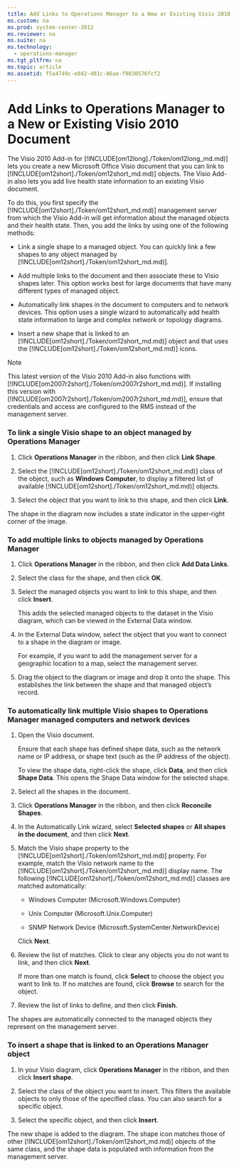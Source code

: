 ```yaml
---
title: Add Links to Operations Manager to a New or Existing Visio 2010 Document
ms.custom: na
ms.prod: system-center-2012
ms.reviewer: na
ms.suite: na
ms.technology: 
  - operations-manager
ms.tgt_pltfrm: na
ms.topic: article
ms.assetid: f5a4749c-e042-401c-86ae-f9830576fcf2
---
```

# Add Links to Operations Manager to a New or Existing Visio 2010 Document
The Visio 2010 Add\-in for [!INCLUDE[om12long]./Token/om12long_md.md)] lets you create a new Microsoft Office Visio document that you can link to [!INCLUDE[om12short]./Token/om12short_md.md)] objects. The Visio Add\-in also lets you add live health state information to an existing Visio document.

To do this, you first specify the [!INCLUDE[om12short]./Token/om12short_md.md)] management server from which the Visio Add\-in will get information about the managed objects and their health state. Then, you add the links by using one of the following methods:

-   Link a single shape to a managed object. You can quickly link a few shapes to any object managed by [!INCLUDE[om12short]./Token/om12short_md.md)].

-   Add multiple links to the document and then associate these to Visio shapes later. This option works best for large documents that have many different types of managed object.

-   Automatically link shapes in the document to computers and to network devices. This option uses a single wizard to automatically add health state information to large and complex network or topology diagrams.

-   Insert a new shape that is linked to an [!INCLUDE[om12short]./Token/om12short_md.md)] object and that uses the [!INCLUDE[om12short]./Token/om12short_md.md)] icons.

> [!NOTE]
> This latest version of the Visio 2010 Add\-in also functions with [!INCLUDE[om2007r2short]./Token/om2007r2short_md.md)]. If installing this version with [!INCLUDE[om2007r2short]./Token/om2007r2short_md.md)], ensure that credentials and access are configured to the RMS instead of the management server.

### To link a single Visio shape to an object managed by Operations Manager

1.  Click **Operations Manager** in the ribbon, and then click **Link Shape**.

2.  Select the [!INCLUDE[om12short]./Token/om12short_md.md)] class of the object, such as **Windows Computer**, to display a filtered list of available [!INCLUDE[om12short]./Token/om12short_md.md)] objects.

3.  Select the object that you want to link to this shape, and then click **Link**.

The shape in the diagram now includes a state indicator in the upper\-right corner of the image.

### To add multiple links to objects managed by Operations Manager

1.  Click **Operations Manager** in the ribbon, and then click **Add Data Links**.

2.  Select the class for the shape, and then click **OK**.

3.  Select the managed objects you want to link to this shape, and then click **Insert**.

    This adds the selected managed objects to the dataset in the Visio diagram, which can be viewed in the External Data window.

4.  In the External Data window, select the object that you want to connect to a shape in the diagram or image.

    For example, if you want to add the management server for a geographic location to a map, select the management server.

5.  Drag the object to the diagram or image and drop it onto the shape. This establishes the link between the shape and that managed object’s record.

### To automatically link multiple Visio shapes to Operations Manager managed computers and network devices

1.  Open the Visio document.

    Ensure that each shape has defined shape data, such as the network name or IP address, or shape text \(such as the IP address of the object\).

    To view the shape data, right\-click the shape, click **Data**, and then click **Shape Data**. This opens the Shape Data window for the selected shape.

2.  Select all the shapes in the document.

3.  Click **Operations Manager** in the ribbon, and then click **Reconcile Shapes**.

4.  In the Automatically Link wizard, select **Selected shapes** or **All shapes in the document**, and then click **Next**.

5.  Match the Visio shape property to the [!INCLUDE[om12short]./Token/om12short_md.md)] property. For example, match the Visio network name to the [!INCLUDE[om12short]./Token/om12short_md.md)] display name. The following [!INCLUDE[om12short]./Token/om12short_md.md)] classes are matched automatically:

    -   Windows Computer \(Microsoft.Windows.Computer\)

    -   Unix Computer \(Microsoft.Unix.Computer\)

    -   SNMP Network Device \(Microsoft.SystemCenter.NetworkDevice\)

    Click **Next**.

6.  Review the list of matches. Click to clear any objects you do not want to link, and then click **Next**.

    If more than one match is found, click **Select** to choose the object you want to link to. If no matches are found, click **Browse** to search for the object.

7.  Review the list of links to define, and then click **Finish**.

The shapes are automatically connected to the managed objects they represent on the management server.

### To insert a shape that is linked to an Operations Manager object

1.  In your Visio diagram, click **Operations Manager** in the ribbon, and then click **Insert shape**.

2.  Select the class of the object you want to insert. This filters the available objects to only those of the specified class. You can also search for a specific object.

3.  Select the specific object, and then click **Insert**.

The new shape is added to the diagram. The shape icon matches those of other [!INCLUDE[om12short]./Token/om12short_md.md)] objects of the same class, and the shape data is populated with information from the management server.



